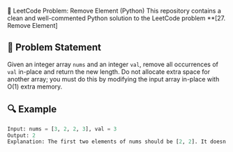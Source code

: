 🚀 LeetCode Problem: Remove Element (Python)
This repository contains a clean and well-commented Python solution to the LeetCode problem **[27. Remove Element]
## 🧠 Problem Statement
Given an integer array `nums` and an integer `val`, remove all occurrences of `val` in-place and return the new length. Do not allocate extra space for another array; you must do this by modifying the input array in-place with O(1) extra memory.

## 🔍 Example
```python
Input: nums = [3, 2, 2, 3], val = 3  
Output: 2  
Explanation: The first two elements of nums should be [2, 2]. It doesn't matter what you leave beyond the returned length.
